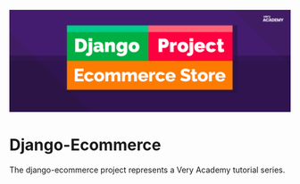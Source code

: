 ![alt text](test1.png)
# Django-Ecommerce
The django-ecommerce project represents a Very Academy tutorial series.

